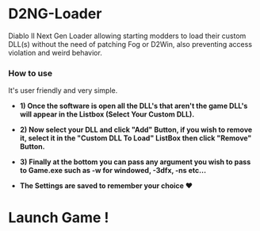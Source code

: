 # D2NG-Loader
Diablo II Next Gen Loader allowing starting modders to load their custom DLL(s) without the need of patching Fog or D2Win, also preventing access violation and weird behavior. 

### How to use
It's user friendly and very simple.
- **1) Once the software is open all the DLL's that aren't the game DLL's will appear in the Listbox (Select Your Custom DLL).**

- **2) Now select your DLL and click "Add" Button, if you wish to remove it, select it in the "Custom DLL To Load" ListBox then click "Remove" Button.**

- **3) Finally at the bottom you can pass any argument you wish to pass to Game.exe such as -w for windowed, -3dfx, -ns etc...**

- **The Settings are saved to remember your choice ♥**

# Launch Game !
